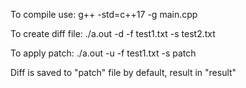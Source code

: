 To compile use: g++ -std=c++17 -g main.cpp 

To create diff file: ./a.out -d -f test1.txt -s test2.txt

To apply patch: ./a.out -u -f test1.txt -s patch 

Diff is saved to "patch" file by default, result in "result"
